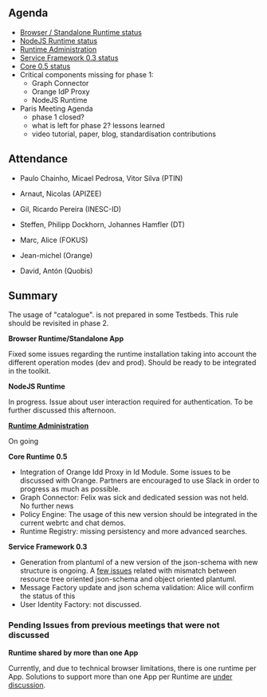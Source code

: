 Agenda
------

-	[Browser / Standalone Runtime status](https://github.com/reTHINK-project/dev-runtime-browser/issues)
-	[NodeJS Runtime status](https://github.com/reTHINK-project/dev-runtime-nodejs/issues)
-	[Runtime Administration](https://github.com/reTHINK-project/core-framework/issues/160)
-	[Service Framework 0.3 status](https://github.com/reTHINK-project/dev-service-framework/milestones/service-framework%200.2)
-	[Core 0.5 status](https://github.com/reTHINK-project/dev-runtime-core/milestones/Core%200.5%20)
- Critical components missing for phase 1:
  - Graph Connector
  - Orange IdP Proxy
  - NodeJS Runtime
- Paris Meeting Agenda
  - phase 1 closed?
  - what is left for phase 2? lessons learned
  - video tutorial, paper, blog, standardisation contributions

Attendance
----------

-	Paulo Chainho, Micael Pedrosa, Vitor Silva (PTIN)

- Arnaut, Nicolas (APIZEE)

-	Gil, Ricardo Pereira (INESC-ID)

-	Steffen, Philipp Dockhorn, Johannes Hamfler (DT)

- Marc, Alice (FOKUS)

- Jean-michel (Orange)

- David, Antón (Quobis)

Summary
-------

The usage of "catalogue".<domain> is not prepared in some Testbeds. This rule should be revisited in phase 2.

**Browser Runtime/Standalone App**

Fixed some issues regarding the runtime installation taking into account the different operation modes (dev and prod). Should be ready to be integrated in the toolkit.

**NodeJS Runtime**

In progress. Issue about user interaction required for authentication. To be further discussed this afternoon.

**[Runtime Administration](https://github.com/reTHINK-project/core-framework/issues/160)**

On going

**Core Runtime 0.5**

-	Integration of Orange Idd Proxy in Id Module. Some issues to be discussed with Orange. Partners are encouraged to use Slack in order to progress as much as possible.
-	Graph Connector: Felix was sick and dedicated session was not held. No further news
- Policy Engine: The usage of this new version should be integrated in the current webrtc and chat demos.
- Runtime Registry: missing persistency and more advanced searches.

**Service Framework 0.3**

-	Generation from plantuml of a new version of the json-schema with new structure is ongoing. A [few issues](https://github.com/reTHINK-project/dev-service-framework/issues/22#issuecomment-199224873) related with mismatch between resource tree oriented json-schema and object oriented plantuml.
- Message Factory update and	json schema validation: Alice will confirm the status of this
-	User Identity Factory: not discussed.




### Pending Issues from previous meetings that were not discussed

**Runtime shared by more than one App**

Currently, and due to technical browser limitations, there is one runtime per App. Solutions to support more than one App per Runtime are [under discussion](https://github.com/reTHINK-project/core-framework/issues/137).
